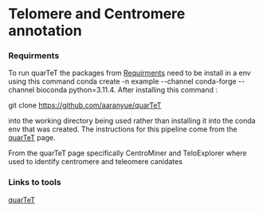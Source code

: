 # Telomere and Centromere annotation


















### Requirments
To run quarTeT the packages from [Requirments](https://github.com/mbxss28/LIFE4136_rotation3_Group3/blob/main/Repeats_Annotation/requirements.txt) need to be install in a env using this command conda create -n example --channel conda-forge --channel bioconda python=3.11.4. After installing this command :

git clone https://github.com/aaranyue/quarTeT 

into the working directory being used rather than installing it into the conda env that was created. The instructions for this pipeline come from the [quarTeT](https://github.com/aaranyue/quarTeT) page.

From the quarTeT page specifically CentroMiner and TeloExplorer where used to identify centromere and teleomere canidates  






### Links to tools

[quarTeT](https://github.com/aaranyue/quarTeT)
